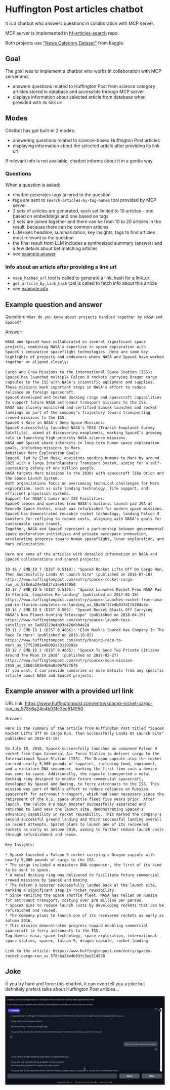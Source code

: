 # Huffington Post articles chatbot

It is a chatbot who answers questions in collaboration with MCP server.

MCP server is implemented in [hf-articles-search](https://github.com/asidlare/hf-articles-search) repo.

Both projects use ["News Category Dataset"](https://www.kaggle.com/datasets/rmisra/news-category-dataset/data)
from kaggle.

## Goal

The goal was to implement a chatbot who works in collaboration with MCP server and:
* answers questions related to Huffington Post from science category articles stored in database and accessible through MCP server
* displays information about selected article from database when provided with its link url


## Modes

Chatbot has got built-in 2 modes:
* answering questions related to science-based Huffington Post articles
* displaying information about the selected article after providing its link url

If relevant info is not available, chatbot informs about it in a gentle way.

### Questions

When a question is asked:
* chatbot generates tags tailored to the question
* tags are sent to `search-articles-by-tag-names` tool provided by MCP server
* 2 sets of articles are generated, each set limited to 10 articles - one based on embeddings and one based on tags
* 2 sets are joined together and there can be from 10 to 20 articles in the result, because there can be common articles
* LLM uses headline, summarization, key insights, tags to find articles most relevant to the question
* the final result from LLM includes a synthesized summary (answer) and a few details about bet matching articles
* see [example answer](#example-question-and-answer)

### Info about an article after providing a link url

* `make_hashed_url` tool is called to generate a link_hash for a link_url
* `get_article_by_link_hash` tool is called to fetch info about this article
* see [example info](#example-answer-with-a-provided-url-link)

## Example question and answer

Question: `What do you know about projects handled together by NASA and SpaceX?`

Answer:
```text
NASA and SpaceX have collaborated on several significant space projects, combining NASA's expertise in space exploration with SpaceX's innovative spaceflight technologies. Here are some key highlights of projects and endeavors where NASA and SpaceX have worked together or aligned closely:

Cargo and Crew Missions to the International Space Station (ISS):
SpaceX has launched multiple Falcon 9 rockets carrying Dragon cargo capsules to the ISS with NASA's scientific equipment and supplies. These missions mark important steps in NASA's effort to reduce reliance on foreign spacecraft.
SpaceX developed and tested docking rings and spacecraft capabilities to support future NASA astronaut transport missions to the ISS.
NASA has closely monitored and certified SpaceX launches and rocket landings as part of the company's trajectory toward transporting crewed missions to the ISS.
SpaceX's Role in NASA's Deep Space Missions:
SpaceX successfully launched NASA's TESS (Transit Exoplanet Survey Satellite), aimed at discovering exoplanets, marking SpaceX’s growing role in launching high-priority NASA science missions.
NASA and SpaceX share interests in long-term human space exploration goals, including missions to Mars.
Ambitious Mars Exploration Goals:
SpaceX, led by Elon Musk, envisions sending humans to Mars by around 2025 with a large Interplanetary Transport System, aiming for a self-sustaining colony of one million people.
NASA targets Mars missions in the 2030s with spacecraft like Orion and the Space Launch System.
Both organizations focus on overcoming technical challenges for Mars exploration, such as safe landing technology, life support, and efficient propulsion systems.
Support for NASA's Lunar and ISS Facilities:
SpaceX leases and operates from NASA's historic launch pad 39A at Kennedy Space Center, which was refurbished for modern space missions.
SpaceX has demonstrated reusable rocket technology, landing Falcon 9 boosters for reflying to reduce costs, aligning with NASA's goals for sustainable space travel.
Together, NASA and SpaceX represent a partnership between governmental space exploration initiatives and private aerospace innovation, accelerating progress toward human spaceflight, lunar exploration, and Mars colonization.

Here are some of the articles with detailed information on NASA and SpaceX collaborations and shared projects:

ID 16 / EMB_ID 7 (DIST 0.5119): "SpaceX Rocket Lifts Off On Cargo Run, Then Successfully Lands At Launch Site" (published on 2016-07-18)
https://www.huffingtonpost.com/entry/spacex-rocket-cargo-run_us_578c6a24e4b03fc3ee514950
ID 17 / EMB_ID 8 (DIST 0.5125): "SpaceX Launches Rocket From NASA Pad In Florida, Completes Re-landing" (published on 2017-02-19)
https://www.huffingtonpost.com/entry/spacex-launches-rocket-from-nasa-pad-in-florida-completes-re-landing_us_58a9bf37e4b037d17d28da8e
ID 14 / EMB_ID 5 (DIST 0.503): "SpaceX Rocket Blasts Off Carrying NASA's New Planet-Hunting Telescope" (published on 2018-04-19)
https://www.huffingtonpost.com/entry/spacex-launch-tess-satellite_us_5ad83219e4b03c426dab4e24
ID 11 / EMB_ID 1 (DIST 0.4666): "Elon Musk's SpaceX Has Company In The Race To Mars" (published on 2016-10-05)
https://www.huffingtonpost.com/entry/boeing-race-to-mars_us_57f539d1e4b002a73120202e
ID 12 / EMB_ID 2 (DIST 0.4855): "SpaceX To Send Two Private Citizens Around The Moon In 2018" (published on 2017-02-27)
https://www.huffingtonpost.com/entry/spacex-moon-mission-2018_us_58b0c503e4b0a8a9b7827676
If you want, I can provide summaries or more details from any specific article about NASA and SpaceX projects.
```

## Example answer with a provided url link

URL link: https://www.huffingtonpost.com/entry/spacex-rocket-cargo-run_us_578c6a24e4b03fc3ee514950

Answer:
```text
Here is the summary of the article from Huffington Post titled "SpaceX Rocket Lifts Off On Cargo Run, Then Successfully Lands At Launch Site" published on 2016-07-18:

On July 18, 2016, SpaceX successfully launched an unmanned Falcon 9 rocket from Cape Canaveral Air Force Station to deliver cargo to the International Space Station (ISS). The Dragon capsule atop the rocket carried nearly 5,000 pounds of supplies, including food, equipment, and a miniature DNA sequencer, marking the first time such a device was sent to space. Additionally, the capsule transported a metal docking ring designed to enable future commercial spacecraft, developed by SpaceX and Boeing, to ferry astronauts to the ISS. This mission was part of NASA's effort to reduce reliance on Russian spacecraft for astronaut transport, which had been necessary since the retirement of the U.S. space shuttle fleet five years prior. After launch, the Falcon 9's main booster successfully separated and returned to land near the launch site, demonstrating SpaceX's advancing capability in rocket reusability. This marked the company's second successful ground landing and third successful landing overall in recent attempts. SpaceX plans to launch one of its recovered rockets as early as autumn 2016, aiming to further reduce launch costs through refurbishment and reuse.

Key Insights:

* SpaceX launched a Falcon 9 rocket carrying a Dragon capsule with nearly 5,000 pounds of cargo to the ISS.
* The cargo included a miniature DNA sequencer, the first of its kind to be sent to space.
* A metal docking ring was delivered to facilitate future commercial crewed missions by SpaceX and Boeing.
* The Falcon 9 booster successfully landed back at the launch site, marking a significant step in rocket reusability.
* Since retiring the space shuttle fleet, NASA has relied on Russia for astronaut transport, costing over $70 million per person.
* SpaceX aims to reduce launch costs by developing rockets that can be refurbished and reused.
* The company plans to launch one of its recovered rockets as early as autumn 2016.
* This mission demonstrated progress toward enabling commercial spacecraft to ferry astronauts to the ISS.
Tag Names: nasa, space-technology, space-exploration, international-space-station, spacex, falcon-9, dragon-capsule, rocket-landing

Link to the article: https://www.huffingtonpost.com/entry/spacex-rocket-cargo-run_us_578c6a24e4b03fc3ee514950
```

## Joke

If you try hard and force this chatbot, it can even tell you a joke but definitely prefers talks about Huffington Post articles...

![jokes](jokes.jpg)
